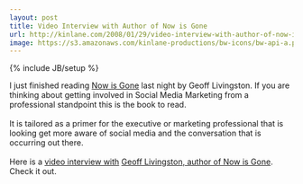 ```yaml
---
layout: post
title: Video Interview with Author of Now is Gone
url: http://kinlane.com/2008/01/29/video-interview-with-author-of-now-is-gone/
image: https://s3.amazonaws.com/kinlane-productions/bw-icons/bw-api-a.png
---
```

{% include JB/setup %}
<p>
     I just finished reading <a href="http://nowisgone.com/">Now is Gone</a> last night by Geoff Livingston. If you are thinking about getting involved in Social Media Marketing from a professional standpoint this is the book to read.
     <br />
     <br />
     It is tailored as a primer for the executive or marketing professional that is looking get more aware of social media and the conversation that is occurring out there.
     <br />
     <br />
     Here is a <a href="http://www.somewhatfrank.com/2008/01/geoff-livingsto.html">video interview with</a> <a href="http://www.somewhatfrank.com/2008/01/geoff-livingsto.html">Geoff Livingston, author of Now is Gone</a>. Check it out.
</p>